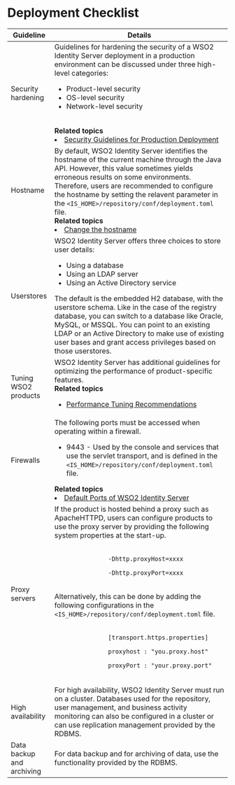 # Deployment Checklist

<table>
     <thead>
          <tr class="header">
               <th><b>Guideline</b></th>
               <th><b>Details</b></th>
          </tr>
     </thead>
     <tbody>
          <tr class="odd">
               <td>Security hardening</td>
               <td><div class="content-wrapper">
                    Guidelines for hardening the security of a WSO2 Identity Server deployment in a production environment can be discussed under three high-level categories:
                    <ul>
                         <li>Product-level security</li>
                         <li>OS-level security</li>
                         <li>Network-level security<br /><br /></li>
                    </ul>
                    <div class="panel" style="border-width: 1px;">
                    <div class="panelHeader" style="border-bottom-width: 1px;">
                    <strong>Related topics</strong>
                    </div>
                    <div class="panelContent">
                    <li><a href="{{base_path}}/deploy/security/security-guidelines/">Security Guidelines for Production Deployment</a></li>
                    </div>
                    </div>
                    </div>
               </td>
          </tr>
          <tr class="even">
               <td>Hostname</td>
               <td>
                    <div class="content-wrapper">
                    By default, WSO2 Identity Server identifies the hostname of the current machine through the Java API. However, this value sometimes yields erroneous results on some environments. Therefore, users are recommended to configure the hostname by setting the relavent parameter in the <code>&lt;IS_HOME&gt;/repository/conf/deployment.toml</code> file.
                    <div class="code panel pdl" style="border-width: 1px;">
                    <div class="panel" style="border-width: 1px;">
                    <div class="panelHeader" style="border-bottom-width: 1px;">
                    <strong>Related topics</strong>
                    </div>
                    <div class="panelContent">
                    <li><a href="{{base_path}}/deploy/change-the-hostname">Change the hostname</a></li>
                    </ul></li>
                    </div>
                    </div>
                    </div>
               </td>
          </tr>
          <tr class="even">
               <td>Userstores</td>
               <td>
                    <div class="content-wrapper">
                    WSO2 Identity Server offers three choices to store user details:
                    <ul>
                    <li>Using a database</li>
                    <li>Using an LDAP server</li>
                    <li>Using an Active Directory service</li>
                    </ul>
                    The default is the embedded H2 database, with the userstore schema. Like in the case of the registry database, you can switch to a database like Oracle, MySQL, or MSSQL. You can point to an existing LDAP or an Active Directory to make use of existing user bases and grant access privileges based on those userstores.
                    <div class="panel" style="border-width: 1px;">
                    <!-- TODO <div class="panelHeader" style="border-bottom-width: 1px;">
                    <strong>Related topics</strong>
                    </div>
                    <div class="panelContent">
                    <li><a href="{{base_path}}/deploy/work-with-databases/">Working with Databases</a></li>-->
                    </div>
                    </div>
                    </div>
               </td>
          </tr>
          <tr class="odd">
               <td>Tuning WSO2 products</td>
               <td>
                    <div class="content-wrapper">
                    WSO2 Identity Server has additional guidelines for optimizing the performance of product-specific features.
                    <div class="panel" style="border-width: 1px;">
                    <div class="panelHeader" style="border-bottom-width: 1px;">
                    <strong>Related topics</strong>
                    </div>
                    <div class="panelContent">
                    <div>
                    <ul>
                    <li><a href="{{base_path}}/deploy/performance/performance-tuning-recommendations">Performance Tuning Recommendations</a> </li>
                    </div>
               </td>
          </tr>
          <tr class="odd">
               <td>Firewalls</td>
               <td>
                    <div class="content-wrapper">
                    The following ports must be accessed when operating within a firewall.
                    <ul>
                    <li>9443 - Used by the console and services that use the servlet transport, and is defined in the <code>&lt;IS_HOME&gt;/repository/conf/deployment.toml</code> file.</li>
                    </ul>
                    <div class="panel" style="border-width: 1px;">
                    <div class="panelHeader" style="border-bottom-width: 1px;">
                    <strong>Related topics</strong>
                    </div>
                    <div class="panelContent">
                    <li><a href="{{base_path}}/references/default-ports-of-wso2-products">Default Ports of WSO2 Identity Server</a> </li>
                    </div>
                    </div>
                    </div>
               </td>
          </tr>
          <tr class="even">
          <td>Proxy servers</td>
          <td>
               <div class="content-wrapper">
               If the product is hosted behind a proxy such as ApacheHTTPD, users can configure products to use the proxy server by providing the following system properties at the start-up.<br /><br />
               <code>
               -Dhttp.proxyHost=xxxx<br>
               -Dhttp.proxyPort=xxxx
               </code>
               <br /><br />
               Alternatively, this can be done by adding the following configurations in the <code>&lt;IS_HOME&gt;/repository/conf/deployment.toml</code> file.<br /><br />
               <code>
               [transport.https.properties]<br>
               proxyhost : "you.proxy.host"<br>
               proxyPort : "your.proxy.port"<br>
               </code>
          </td>
          </tr>
          <tr class="odd">
               <td>High availability</td>
               <td>
                    <div class="content-wrapper">
                    For high availability, WSO2 Identity Server must run on a cluster. Databases used for the repository, user management, and business activity monitoring can also be configured in a cluster or can use replication management provided by the RDBMS.
                    <div class="panel" style="border-width: 1px;">
                    <div class="panelHeader" style="border-bottom-width: 1px;">
                    <!--<strong>Related topics</strong>
                    </div>
                    <div class="panelContent">
                    <ul>
                    <li><a href="TBD:{{base_path}}/administer/clustering-overview">Clustering Overview</a> </li>
                    </ul>
                    </div>-->
                    </div>
                    </div>
               </td>
          </tr>
     <tr class="even">
     <td>Data backup and archiving</td>
     <td>For data backup and for archiving of data, use the functionality provided by the RDBMS.</td>
     </tr>
     </tbody>
</table>